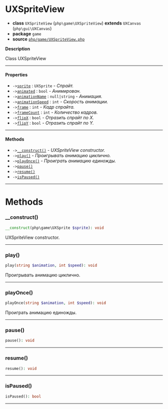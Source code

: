 # UXSpriteView

- **class** `UXSpriteView` (`php\game\UXSpriteView`) **extends** `UXCanvas` (`php\gui\UXCanvas`)
- **package** `game`
- **source** [`php/game/UXSpriteView.php`](./src/main/resources/JPHP-INF/sdk/php/game/UXSpriteView.php)

**Description**

Class UXSpriteView

---

#### Properties

- `->`[`sprite`](#prop-sprite) : `UXSprite` - _Спрайт._
- `->`[`animated`](#prop-animated) : `bool` - _Анимирован._
- `->`[`animationName`](#prop-animationname) : `null|string` - _Анимация._
- `->`[`animationSpeed`](#prop-animationspeed) : `int` - _Скорость анимации._
- `->`[`frame`](#prop-frame) : `int` - _Кадр спрайта._
- `->`[`frameCount`](#prop-framecount) : `int` - _Количество кадров._
- `->`[`flipX`](#prop-flipx) : `bool` - _Отразить спрайт по X._
- `->`[`flipY`](#prop-flipy) : `bool` - _Отразить спрайт по Y._

---

#### Methods

- `->`[`__construct()`](#method-__construct) - _UXSpriteView constructor._
- `->`[`play()`](#method-play) - _Проигрывать анимацию циклично._
- `->`[`playOnce()`](#method-playonce) - _Проиграть анимацию единожды._
- `->`[`pause()`](#method-pause)
- `->`[`resume()`](#method-resume)
- `->`[`isPaused()`](#method-ispaused)

---
# Methods

<a name="method-__construct"></a>

### __construct()
```php
__construct(php\game\UXSprite $sprite): void
```
UXSpriteView constructor.

---

<a name="method-play"></a>

### play()
```php
play(string $animation, int $speed): void
```
Проигрывать анимацию циклично.

---

<a name="method-playonce"></a>

### playOnce()
```php
playOnce(string $animation, int $speed): void
```
Проиграть анимацию единожды.

---

<a name="method-pause"></a>

### pause()
```php
pause(): void
```

---

<a name="method-resume"></a>

### resume()
```php
resume(): void
```

---

<a name="method-ispaused"></a>

### isPaused()
```php
isPaused(): bool
```

---
